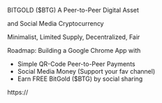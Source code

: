BITGOLD ($BTG)
A Peer-to-Peer Digital Asset

and Social Media Cryptocurrency

Minimalist, Limited Supply, Decentralized, Fair

Roadmap: Building a Google Chrome App with
- Simple QR-Code Peer-to-Peer Payments
- Social Media Money (Support your fav channel)
- Earn FREE BitGold ($BTG) by social sharing
  
https://
